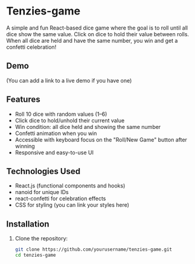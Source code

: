 # Tenzies-game
A simple and fun React-based dice game where the goal is to roll until all dice show the same value. Click on dice to hold their value between rolls. When all dice are held and have the same number, you win and get a confetti celebration!

## Demo

(You can add a link to a live demo if you have one)

## Features

- Roll 10 dice with random values (1–6)
- Click dice to hold/unhold their current value
- Win condition: all dice held and showing the same number
- Confetti animation when you win
- Accessible with keyboard focus on the "Roll/New Game" button after winning
- Responsive and easy-to-use UI

## Technologies Used

- React.js (functional components and hooks)
- nanoid for unique IDs
- react-confetti for celebration effects
- CSS for styling (you can link your styles here)

## Installation

1. Clone the repository:

   ```bash
   git clone https://github.com/yourusername/tenzies-game.git
   cd tenzies-game 
